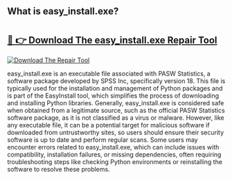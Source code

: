 ## What is easy_install.exe? 

# <h2><a href="https://exedetect.com/download.php?easy_install.exe">🔗 👉 Download The easy_install.exe Repair Tool</a></h2>

[![Download The Repair Tool](https://exedetect.com/download-button.jpg)](https://exedetect.com/download.php?easy_install.exe)

easy_install.exe is an executable file associated with PASW Statistics, a software package developed by SPSS Inc, specifically version 18. This file is typically used for the installation and management of Python packages and is part of the EasyInstall tool, which simplifies the process of downloading and installing Python libraries. Generally, easy_install.exe is considered safe when obtained from a legitimate source, such as the official PASW Statistics software package, as it is not classified as a virus or malware. However, like any executable file, it can be a potential target for malicious software if downloaded from untrustworthy sites, so users should ensure their security software is up to date and perform regular scans. Some users may encounter errors related to easy_install.exe, which can include issues with compatibility, installation failures, or missing dependencies, often requiring troubleshooting steps like checking Python environments or reinstalling the software to resolve these problems.